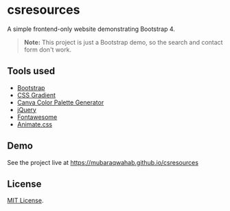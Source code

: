 # csresources
A simple frontend-only website demonstrating Bootstrap 4.

> **Note:** This project is just a Bootstrap demo, so the search and contact form don't work.

## Tools used
* [Bootstrap](http://getbootstrap.com/)
* [CSS Gradient](https://cssgradient.io/)
* [Canva Color Palette Generator](https://www.canva.com/colors/color-palette-generator/)
* [jQuery](https://jquery.com/)
* [Fontawesome](https://fontawesome.com/)
* [Animate.css](https://daneden.github.io/animate.css/)

## Demo
See the project live at https://mubaraqwahab.github.io/csresources

## License
[MIT License](https://github.com/mubaraqwahab/csresources/blob/master/LICENSE).
